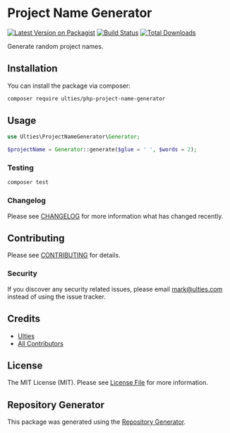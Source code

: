 # Project Name Generator

[![Latest Version on Packagist](https://img.shields.io/packagist/v/ulties/php-project-name-generator.svg)](https://packagist.org/packages/ulties/php-project-name-generator)
[![Build Status](https://img.shields.io/github/workflow/status/ulties/php-project-name-generator/Tests?style=flat-square)](https://github.com/ulties/php-project-name-generator/actions?query=workflow%3ATests)
[![Total Downloads](https://img.shields.io/packagist/dt/ulties/php-project-name-generator.svg?style=flat-square)](https://packagist.org/packages/ulties/php-project-name-generator)

Generate random project names.

## Installation

You can install the package via composer:

```bash
composer require ulties/php-project-name-generator
```

## Usage

``` php
use Ulties\ProjectNameGenerator\Generator;

$projectName = Generator::generate($glue = ' ', $words = 2);
```

### Testing

``` bash
composer test
```

### Changelog

Please see [CHANGELOG](CHANGELOG.md) for more information what has changed recently.

## Contributing

Please see [CONTRIBUTING](CONTRIBUTING.md) for details.

### Security

If you discover any security related issues, please email mark@ulties.com instead of using the issue tracker.

## Credits

- [Ulties](https://github.com/ulties)
- [All Contributors](https://github.com/ulties/php-project-name-generator/contributors)

## License

The MIT License (MIT). Please see [License File](LICENSE.md) for more information.

## Repository Generator

This package was generated using the [Repository Generator](https://github.com/ulties/repository-generator).
